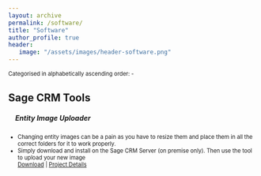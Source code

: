 ```yaml
---
layout: archive
permalink: /software/
title: "Software"
author_profile: true
header: 
   image: "/assets/images/header-software.png" 
---
```


<p style="font-size:0.80em; margin-top:0; margin-bottom: 0;">Categorised in alphabetically ascending order: -</p>

<h2>Sage CRM Tools</h2>
<h5 style="padding-left:1em;">Entity Image Uploader</h5>
<ul style="font-size:0.80em;">
  <li>Changing entity images can be a pain as you have to resize them and place them in all the correct folders for it to work properly.</li>
  <li>Simply download and install on the Sage CRM Server (on premise only). Then use the tool to upload your new image <br> <a href="https://www.google.com" target="_blank">Download</a> | <a href="https://github.com/julianmummery/sagecrm-entity-image-uploader" target="_blank">Project Details</a></li>
</ul>
